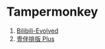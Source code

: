 # Tampermonkey

1. [Bilibili-Evolved](https://github.com/the1812/Bilibili-Evolved)
2. [壹伴排版 Plus](https://greasyfork.org/en/scripts/439551-%E5%A3%B9%E4%BC%B4%E6%8E%92%E7%89%88-plusv)
